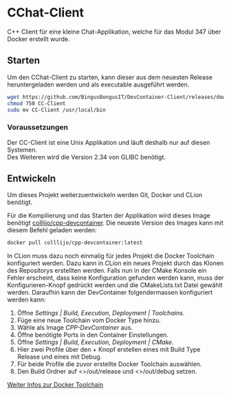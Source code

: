 # CChat-Client

C++ Client für eine kleine Chat-Applikation, welche für das Modul 347 über Docker erstellt wurde.

## Starten

Um den CChat-Client zu starten, kann dieser aus dem neuesten Release heruntergeladen werden und als executable ausgeführt werden.
```bash
wget https://github.com/BingusBongusIT/DevContainer-Client/releases/download/{{neuester releases}}/CC-Client
chmod 750 CC-Client
sudo mv CC-Client /usr/local/bin
```

### Voraussetzungen

Der CC-Client ist eine Unix Applikation und läuft deshalb nur auf diesen Systemen.  
Des Weiteren wird die Version 2.34 von GLIBC benötigt.

## Entwickeln

Um dieses Projekt weiterzuentwickeln werden Git, Docker und CLion benötigt.

Für die Kompilierung und das Starten der Applikation wird dieses Image benötigt [colllijo/cpp-devcontainer](https://hub.docker.com/r/colllijo/cpp-devcontainer).
Die neueste Version des Images kann mit diesem Befehl geladen werden:
```bash
docker pull colllijo/cpp-devcontainer:latest
```

In CLion muss dazu noch einmalig für jedes Projekt die Docker Toolchain konfiguriert werden. Dazu kann in CLion ein neues Projekt
durch das Klonen des Repositorys erstellten werden. Falls nun in der CMake Konsole ein Fehler erscheint, dass keine Konfiguration
gefunden werden kann, muss der Konfigurieren-Knopf gedrückt werden und die CMakeLists.txt Datei gewählt werden.
Daraufhin kann der DevContainer folgendermassen konfiguriert werden kann:
1. Öffne *Settings | Build, Execution, Deployment | Toolchains*.
2. Füge eine neue Toolchain vom Docker Type hinzu.
3. Wähle als Image *CPP-DevContainer* aus.
4. Öffne benötigte Ports in den Container Einstellungen.
5. Öffne *Settings | Build, Execution, Deployment | CMake*.
6. Hier zwei Profile über den + Knopf erstellen eines mit Build Type Release und eines mit Debug.
7. Für beide Profile die zuvor erstellte Docker Toolchain auswählen.
8. Den Build Ordner auf <<ProjektVerzeichnis>>/out/release und <<ProjektVerzeichnis>>/out/debug setzen. 

[Weiter Infos zur Docker Toolchain](https://blog.jetbrains.com/clion/2021/10/clion-2021-3-eap-new-docker-toolchain/)
